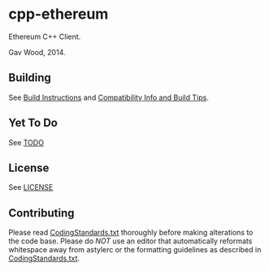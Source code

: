 # cpp-ethereum

Ethereum C++ Client.

Gav Wood, 2014.

## Building

See [Build Instructions](https://github.com/ethereum/cpp-ethereum/wiki/Build-Instructions) and [Compatibility Info and Build Tips](https://github.com/ethereum/cpp-ethereum/wiki/Compatibility-Info-and-Build-Tips).

## Yet To Do

See [TODO](TODO)

## License

See [LICENSE](LICENSE)

## Contributing

Please read [CodingStandards.txt](CodingStandards.txt) thoroughly before making alterations to the code base. Please do *NOT* use an editor that automatically reformats whitespace away from astylerc or the formatting guidelines as described in [CodingStandards.txt](CodingStandards.txt).
